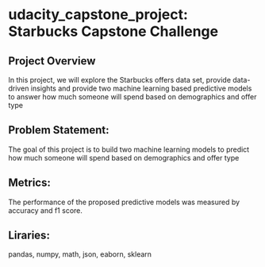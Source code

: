 # udacity_capstone_project: Starbucks Capstone Challenge

## Project Overview
In this project, we will explore the Starbucks offers data set, provide data-driven insights and provide two machine learning based predictive models to answer how much someone will spend based on demographics and offer type

## Problem Statement:
The goal of this project is to build two machine learning models to predict how much someone will spend based on demographics and offer type

## Metrics:
The performance of the proposed predictive models was measured by accuracy and f1 score.

## Liraries:
pandas, numpy, math, json, eaborn, sklearn
